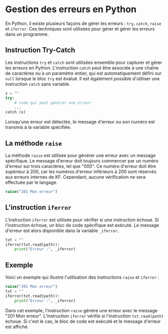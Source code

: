 # Gestion des erreurs en Python

En Python, il existe plusieurs façons de gérer les erreurs : `try`, `catch`, `raise` et `iferror`. Ces techniques sont utilisées pour gérer et gérer les erreurs dans un programme.

## Instruction Try-Catch

Les instructions `try` et `catch` sont utilisées ensemble pour capturer et gérer les erreurs en Python. L'instruction `catch` peut être associée à une chaîne de caractères ou à un paramètre entier, qui est automatiquement défini sur `null` lorsque le bloc `try` est évalué. Il est également possible d'utiliser une instruction `catch` sans variable.

```python
s = ""
try:
    # code qui peut générer une erreur
    ...
catch (s)
```

Lorsqu'une erreur est détectée, le message d'erreur ou son numéro est transmis à la variable spécifiée.

## La méthode `raise`

La méthode `raise` est utilisée pour générer une erreur avec un message spécifique. Le message d'erreur doit toujours commencer par un numéro d'erreur sur trois caractères, tel que "000". Ce numéro d'erreur doit être supérieur à 200, car les numéros d'erreur inférieurs à 200 sont réservés aux erreurs internes de KF. Cependant, aucune vérification ne sera effectuée par le langage.

```python
raise("201 Mon erreur")
```

## L'instruction `iferror`

L'instruction `iferror` est utilisée pour vérifier si une instruction échoue. Si l'instruction échoue, un bloc de code spécifique est exécuté. Le message d'erreur est alors disponible dans la variable `_iferror`.

```python
txt = ""
iferror(txt.read(path)):
    print("Erreur :", _iferror)
```

## Exemple

Voici un exemple qui illustre l'utilisation des instructions `raise` et `iferror` :

```python
raise("201 Mon erreur")
txt = ""
iferror(txt.read(path)):
    print("Erreur :", _iferror)
```

Dans cet exemple, l'instruction `raise` génère une erreur avec le message "201 Mon erreur". L'instruction `iferror` vérifie si l'instruction `txt.read(path)` échoue. Si c'est le cas, le bloc de code est exécuté et le message d'erreur est affiché.